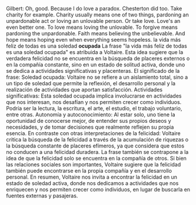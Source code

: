 Gilbert: Oh, good. Because I do love a paradox. Chesterton did too. Take charity for example. Charity usually means one of two things, pardoning an unpardonable act or loving an unlovable person. Or take love. Love's an even better one. To love means loving the unlovable. To forgive means pardoning the unpardonable. Faith means believing the unbelievable. And hope means hoping even when everything seems hopeless.
la vida más feliz de todas es una soledad **ocupada**
La frase "la vida más feliz de todas es una soledad ocupada" es atribuida a Voltaire. Esta idea sugiere que la verdadera felicidad no se encuentra en la búsqueda de placeres externos o en la compañía constante, sino en un estado de solitud activa, donde uno se dedica a actividades significativas y placenteras. 
El significado de la frase:
Soledad ocupada:
Voltaire no se refiere a un aislamiento total, sino a un tipo de soledad que permite la reflexión, el desarrollo personal y la realización de actividades que aportan satisfacción. 
Actividades significativas:
Esta soledad ocupada implica involucrarse en actividades que nos interesan, nos desafían y nos permiten crecer como individuos. Podría ser la lectura, la escritura, el arte, el estudio, el trabajo voluntario, entre otras. 
Autonomía y autoconocimiento:
Al estar solo, uno tiene la oportunidad de conocerse mejor, de entender sus propios deseos y necesidades, y de tomar decisiones que realmente reflejen su propia esencia. 
En contraste con otras interpretaciones de la felicidad:
Voltaire critica la búsqueda de la felicidad a través de la acumulación de riquezas o la búsqueda constante de placeres efímeros, ya que considera que estos no conducen a una felicidad duradera.
La frase también se contrapone a la idea de que la felicidad solo se encuentra en la compañía de otros. Si bien las relaciones sociales son importantes, Voltaire sugiere que la felicidad también puede encontrarse en la propia compañía y en el desarrollo personal. 
En resumen, Voltaire nos invita a encontrar la felicidad en un estado de soledad activa, donde nos dedicamos a actividades que nos enriquecen y nos permiten crecer como individuos, en lugar de buscarla en fuentes externas y pasajeras. 